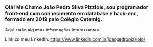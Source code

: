 ### Olá! Me Chamo João Pedro Silva Pizziolo, sou programador front-end com conhecimento em database e back-end, formado em 2019 pelo Colégio Cotemig.

Aqui estão algumas informações interessantes

Link do meu LinkedIn: https://www.linkedin.com/in/joaopedropizziolo/
<!--
**JoaoPedroPizziolo/JoaoPedroPizziolo** is a ✨ _special_ ✨ repository because its `README.md` (this file) appears on your GitHub profile.

Here are some ideas to get you started:

- 🔭 I’m currently working on ...
- 🌱 I’m currently learning ...
- 👯 I’m looking to collaborate on ...
- 🤔 I’m looking for help with ...
- 💬 Ask me about ...
- 📫 How to reach me: ...
- 😄 Pronouns: ...
- ⚡ Fun fact: ...
-->
